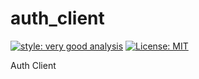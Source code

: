 # auth_client

[![style: very good analysis][very_good_analysis_badge]][very_good_analysis_link]
[![License: MIT][license_badge]][license_link]

Auth Client

[license_badge]: https://img.shields.io/badge/license-MIT-blue.svg
[license_link]: https://opensource.org/licenses/MIT
[very_good_analysis_badge]: https://img.shields.io/badge/style-very_good_analysis-B22C89.svg
[very_good_analysis_link]: https://pub.dev/packages/very_good_analysis
